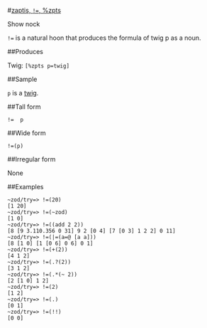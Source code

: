 #[zaptis, `!=`, %zpts](#zpts)

Show nock

`!=` is a natural hoon that produces the formula of twig p as a noun.

##Produces

Twig: `[%zpts p=twig]`

##Sample

`p` is a [twig]().

##Tall form

    !=  p

##Wide form

    !=(p)

##Irregular form

None

##Examples

    ~zod/try=> !=(20)
    [1 20]
    ~zod/try=> !=(~zod)
    [1 0]
    ~zod/try=> !=((add 2 2))
    [8 [9 3.110.356 0 31] 9 2 [0 4] [7 [0 3] 1 2 2] 0 11]
    ~zod/try=> !=(|=(a=@ [a a]))
    [8 [1 0] [1 [0 6] 0 6] 0 1]
    ~zod/try=> !=(+(2))
    [4 1 2]
    ~zod/try=> !=(.?(2))
    [3 1 2]
    ~zod/try=> !=(.*(~ 2))
    [2 [1 0] 1 2]
    ~zod/try=> !=(2)
    [1 2]
    ~zod/try=> !=(.)
    [0 1]
    ~zod/try=> !=(!!)
    [0 0]

